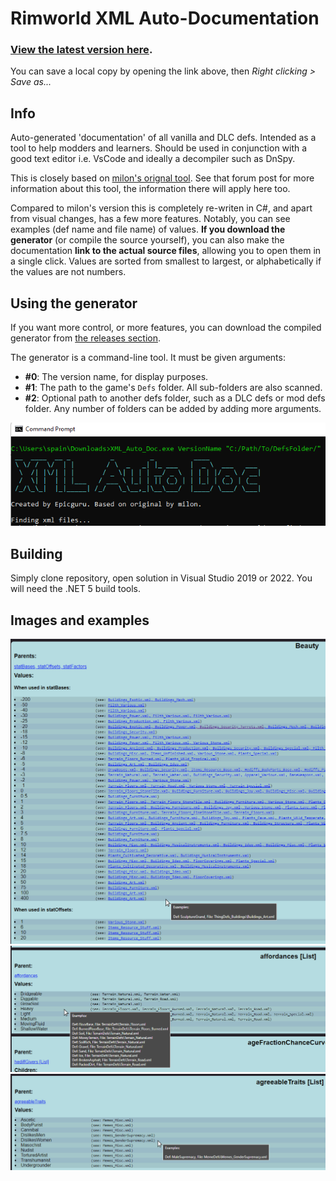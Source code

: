 # Rimworld XML Auto-Documentation

### [View the latest version here](https://htmlpreview.github.io/?https://github.com/Epicguru/Rimworld-Auto-Documentation/blob/master/Latest.html).
You can save a local copy by opening the link above, then *Right clicking > Save as...*

## Info

Auto-generated 'documentation' of all vanilla and DLC defs. Intended as a tool to help modders and learners.
Should be used in conjunction with a good text editor i.e. VsCode and ideally a decompiler such as DnSpy.

This is closely based on [milon's orignal tool](https://ludeon.com/forums/index.php?topic=21440.0). See that forum post for more information about this tool, the information there will apply here too.

Compared to milon's version this is completely re-writen in C#, and apart from visual changes, has a few more features.
Notably, you can see examples (def name and file name) of values. **If you download the generator** (or compile the source yourself), you can also make
the documentation **link to the actual source files**, allowing you to open them in a single click.
Values are sorted from smallest to largest, or alphabetically if the values are not numbers.

## Using the generator
If you want more control, or more features, you can download the compiled generator from [the releases section](https://github.com/Epicguru/Rimworld-Auto-Documentation/releases).

The generator is a command-line tool. It must be given arguments:
 - **#0**: The version name, for display purposes.
 - **#1**: The path to the game's `Defs` folder. All sub-folders are also scanned.
 - **#2**: Optional path to another defs folder, such as a DLC defs or mod defs folder. Any number of folders can be added by adding more arguments.

![screen1](https://github.com/Epicguru/Rimworld-Auto-Documentation/blob/master/Images/CommandLine.png)

## Building
Simply clone repository, open solution in Visual Studio 2019 or 2022. You will need the .NET 5 build tools.

## Images and examples
![screen1](https://github.com/Epicguru/Rimworld-Auto-Documentation/blob/master/Images/Sorted.png)
![screen2](https://github.com/Epicguru/Rimworld-Auto-Documentation/blob/master/Images/ShowSourceExample2.png)
![screen3](https://github.com/Epicguru/Rimworld-Auto-Documentation/blob/master/Images/ShowSourceExample.png)
